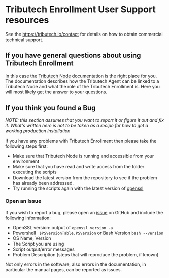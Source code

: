 Tributech Enrollment User Support resources
==============================

See the <https://tributech.io/contact> for details on how to obtain commercial technical support.

If you have general questions about using Tributech Enrollment
-------------------------------------------------

In this case the [Tributech Node](https://docs.tributech.io) documentation is the right place for you.
The documentation describes how the Tributech Agent can be linked to a Tributech Node and what the role of the Tributech Enrollment is. Here you will most likely get the answer to your questions.

If you think you found a Bug
----------------------------
*NOTE: this section assumes that you want to report it or figure it out and
fix it.  What's written here is not to be taken as a recipe for how to get a
working production installation*

If you have any problems with Tributech Enrollment then please take the following steps
first:

- Make sure that Tributech Node is running and accessible from your environment
- Make sure that you have read and write access from the folder executing the scripts
- Download the latest version from the repository to see if the problem has already been addressed.
- Try running the scripts again with the latest version of [openssl](https://github.com/openssl/openssl)

### Open an Issue

If you wish to report a bug, please open an [issue][github-issues] on GitHub
and include the following information:

- OpenSSL version: output of `openssl version -a`
- Powershell ` $PSVersionTable.PSVersion` or Bash Version `bash --version`
- OS Name, Version
- The Script you are using
- Script output/error messages
- Problem Description (steps that will reproduce the problem, if known)

Not only errors in the software, also errors in the documentation, in
particular the manual pages, can be reported as issues.


[github-issues]:     https://github.com/tributech-solutions/tributech-enrollment/issues/new/choose